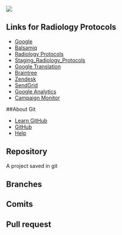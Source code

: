 <img src="http://content.screencast.com/users/MichaelLyon/folders/Jing/media/abbc9871-dcaf-4483-91a0-cf3f434a72fb/2013-09-30_1027.png"></img>

## Links for Radiology Protocols

* [Google](http://google.com/) 
* [Balsamiq](http://Balsamiq.com)
* [Radiology Protocols](https://RadiologyProtocols.com)
* [Staging_Radiology_Protocols](http://Staging.radiologyprotocols.com)
* [Google Translation](http://translate.google.com/)
* [Braintree](https://braintreegateway.com/)
* [Zendesk](http://help.radiologyprotocols.com/)
* [SendGrid](http://sendgrid.com/)
* [Google Analytics](http://Google.com/analytics)
* [Campaign Monitor](https://cramerdev.createsend.com/login.aspx)

##About Git

* [Learn GitHub](http://try.github.io/levels/1/challenges/1)
* [GitHub](http://github.com/)
* [Help](https://help.github.com/)


## Repository

A project saved in git

## Branches

## Comits

## Pull request
